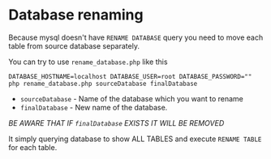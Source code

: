 # Database renaming

Because mysql doesn't have `RENAME DATABASE` query
you need to move each table from source database separately.

You can try to use `rename_database.php`
like this

`DATABASE_HOSTNAME=localhost DATABASE_USER=root DATABASE_PASSWORD="" php rename_database.php sourceDatabase finalDatabase`

* `sourceDatabase` - Name of the database which you want to rename
* `finalDatabase` - New name of the database.

*BE AWARE THAT IF `finalDatabase` EXISTS IT WILL BE REMOVED*

It simply querying database to show ALL TABLES and execute `RENAME TABLE` for each table.